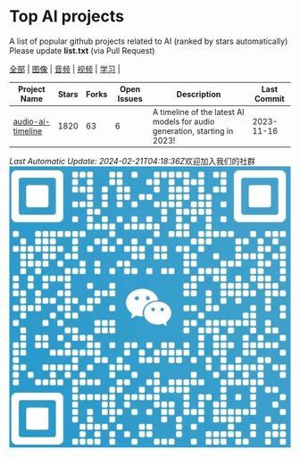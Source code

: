 # Top AI projects
A list of popular github projects related to AI (ranked by stars automatically)
Please update **list.txt** (via Pull Request)

<a href="./README.md">全部</a> |   <a href="./READMEpicture.md">图像</a> |   <a href="./READMEaudio.md">音频</a> | <a href="./READMEvideo.md">视频</a> | <a href="./READMElearn.md">学习</a> | 

| Project Name | Stars | Forks | Open Issues | Description | Last Commit |
| ------------ | ----- | ----- | ----------- | ----------- | ----------- |
| [audio-ai-timeline](https://github.com/archinetai/audio-ai-timeline) | 1820 | 63 | 6 | A timeline of the latest AI models for audio generation, starting in 2023! | 2023-11-16 |

*Last Automatic Update: 2024-02-21T04:18:36Z*欢迎加入我们的社群 ![](https://raw.githubusercontent.com/mouuii/picture/master/weichat.jpg) 